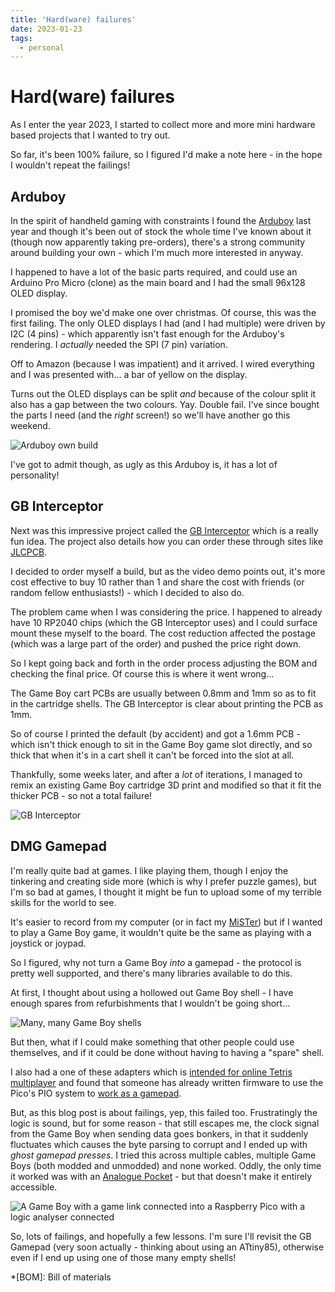 ```yaml
---
title: 'Hard(ware) failures'
date: 2023-01-23
tags:
  - personal
---
```


# Hard(ware) failures

As I enter the year 2023, I started to collect more and more mini hardware based projects that I wanted to try out.

So far, it's been 100% failure, so I figured I'd make a note here - in the hope I wouldn't repeat the failings!

<!--more-->

## Arduboy

In the spirit of handheld gaming with constraints I found the [Arduboy](https://www.arduboy.com/) last year and though it's been out of stock the whole time I've known about it (though now apparently taking pre-orders), there's a strong community around building your own - which I'm much more interested in anyway.

I happened to have a lot of the basic parts required, and could use an Arduino Pro Micro (clone) as the main board and I had the small 96x128 OLED display.

I promised the boy we'd make one over christmas. Of course, this was the first failing. The only OLED displays I had (and I had multiple) were driven by I2C (4 pins) - which apparently isn't fast enough for the Arduboy's rendering. I _actually_ needed the SPI (7 pin) variation.

Off to Amazon (because I was impatient) and it arrived. I wired everything and I was presented with… a bar of yellow on the display.

Turns out the OLED displays can be split _and_ because of the colour split it also has a gap between the two colours. Yay. Double fail. I've since bought the parts I need (and the _right_ screen!) so we'll have another go this weekend.

![Arduboy own build](/images/arduboy-v1.jpg)

I've got to admit though, as ugly as this Arduboy is, it has a lot of personality!

## GB Interceptor

Next was this impressive project called the [GB Interceptor](https://there.oughta.be/a/game-boy-capture-cartridge) which is a really fun idea. The project also details how you can order these through sites like [JLCPCB](https://jlcpcb.com/).

I decided to order myself a build, but as the video demo points out, it's more cost effective to buy 10 rather than 1 and share the cost with friends (or random fellow enthusiasts!) - which I decided to also do.

The problem came when I was considering the price. I happened to already have 10 RP2040 chips (which the GB Interceptor uses) and I could surface mount these myself to the board. The cost reduction affected the postage (which was a large part of the order) and pushed the price right down.

So I kept going back and forth in the order process adjusting the BOM and checking the final price. Of course this is where it went wrong…

The Game Boy cart PCBs are usually between 0.8mm and 1mm so as to fit in the cartridge shells. The GB Interceptor is clear about printing the PCB as 1mm.

So of course I printed the default (by accident) and got a 1.6mm PCB - which isn't thick enough to sit in the Game Boy game slot directly, and so thick that when it's in a cart shell it can't be forced into the slot at all.

Thankfully, some weeks later, and after a _lot_ of iterations, I managed to remix an existing Game Boy cartridge 3D print and modified so that it fit the thicker PCB - so not a total failure!

![GB Interceptor](/images/gb-interceptor.jpg)

## DMG Gamepad

I'm really quite bad at games. I like playing them, though I enjoy the tinkering and creating side more (which is why I prefer puzzle games), but I'm so bad at games, I thought it might be fun to upload some of my terrible skills for the world to see.

It's easier to record from my computer (or in fact my [MiSTer](https://mister-devel.github.io/MkDocs_MiSTer/)) but if I wanted to play a Game Boy game, it wouldn't quite be the same as playing with a joystick or joypad.

So I figured, why not turn a Game Boy _into_ a gamepad - the protocol is pretty well supported, and there's many libraries available to do this.

At first, I thought about using a hollowed out Game Boy shell - I have enough spares from refurbishments that I wouldn't be going short…

![Many, many Game Boy shells](/images/gameboy-shells.jpg)

But then, what if I could make something that other people could use themselves, and if it could be done without having to having a "spare" shell.

I also had a one of these adapters which is [intended for online Tetris multiplayer](https://www.youtube.com/watch?v=KtHu693wE9o) and found that someone has already written firmware to use the Pico's PIO system to [work as a gamepad](https://github.com/marian-m12l/gb-link-gamepad-firmware).

But, as this blog post is about failings, yep, this failed too. Frustratingly the logic is sound, but for some reason - that still escapes me, the clock signal from the Game Boy when sending data goes bonkers, in that it suddenly fluctuates which causes the byte parsing to corrupt and I ended up with _ghost gamepad presses_. I tried this across multiple cables, multiple Game Boys (both modded and unmodded) and none worked. Oddly, the only time it worked was with an [Analogue Pocket](https://www.analogue.co/pocket) - but that doesn't make it entirely accessible.

![A Game Boy with a game link connected into a Raspberry Pico with a logic analyser connected](/images/gb-gamepad.jpg)

So, lots of failings, and hopefully a few lessons. I'm sure I'll revisit the GB Gamepad (very soon actually - thinking about using an ATtiny85), otherwise even if I end up using one of those many empty shells!

*[BOM]: Bill of materials
